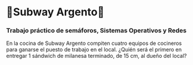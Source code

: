 # **:hamburger:Subway Argento:hamburger:**
### Trabajo práctico de semáforos, Sistemas Operativos y Redes

En la cocina de Subway Argento compiten cuatro equipos de cocineros
para ganarse el puesto de trabajo en el local. ¿Quién será el primero en
entregar 1 sándwich de milanesa terminado, de 15 cm, al dueño del
local?

